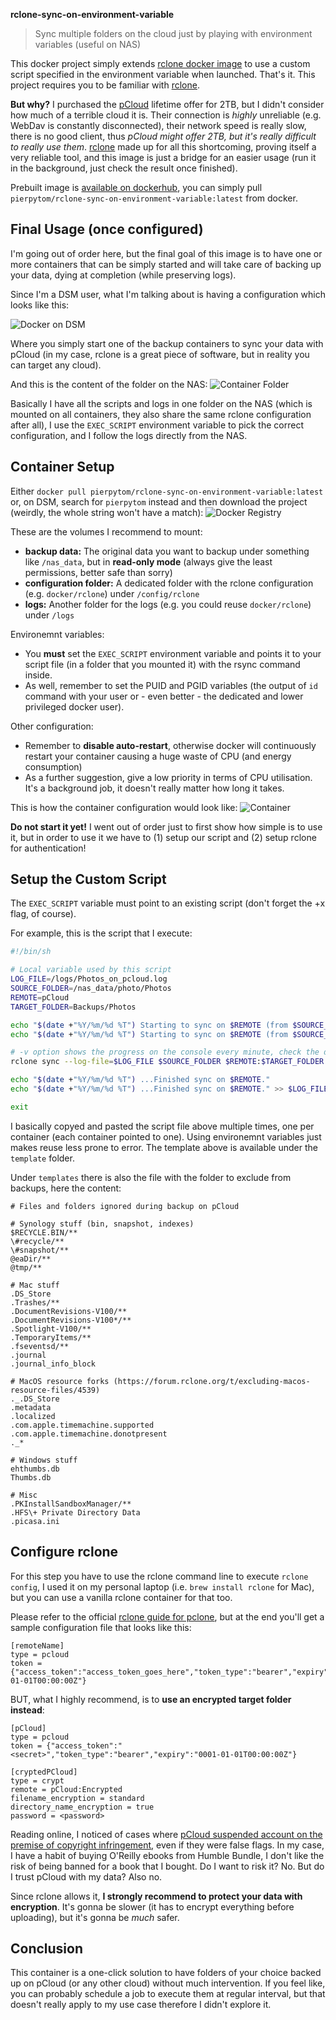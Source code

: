 **rclone-sync-on-environment-variable**
> Sync multiple folders on the cloud just by playing with environment variables (useful on NAS)

This docker project simply extends [rclone docker image](https://hub.docker.com/r/rclone/rclone) to use a custom script specified in the environment variable when launched. That's it. This project requires you to be familiar with [rclone](https://rclone.org/).

**But why?** I purchased the [pCloud](https://www.pcloud.com/) lifetime offer for 2TB, but I didn't consider how much of a terrible cloud it is. Their connection is _highly_ unreliable (e.g. WebDav is constantly disconnected), their network speed is really slow, there is no good client, thus _pCloud might offer 2TB, but it's really difficult to really use them_. [rclone](https://rclone.org/) made up for all this shortcoming, proving itself a very reliable tool, and this image is just a bridge for an easier usage (run it in the background, just check the result once finished).

Prebuilt image is [available on dockerhub](https://hub.docker.com/repository/docker/pierpytom/rclone-sync-on-environment-variable/general), you can simply pull `pierpytom/rclone-sync-on-environment-variable:latest` from docker. 

Final Usage (once configured)
-----------------------------

I'm going out of order here, but the final goal of this image is to have one or more containers that can be simply started and will take care of backing up your data, dying at completion (while preserving logs).

Since I'm a DSM user, what I'm talking about is having a configuration which looks like this:

![Docker on DSM](./images/synology-docker-containers.png)

Where you simply start one of the backup containers to sync your data with pCloud (in my case, rclone is a great piece of software, but in reality you can target any cloud).

And this is the content of the folder on the NAS:
![Container Folder](./images/synology-folder.png)

Basically I have all the scripts and logs in one folder on the NAS (which is mounted on all containers, they also share the same rclone configuration after all), I use the `EXEC_SCRIPT` environment variable to pick the correct configuration, and I follow the logs directly from the NAS.


Container Setup
---------------

Either `docker pull pierpytom/rclone-sync-on-environment-variable:latest` or, on DSM, search for `pierpytom` instead and then download the project (weirdly, the whole string won't have a match):
![Docker Registry](./images/docker-registry.png)


These are the volumes I recommend to mount:
 - **backup data:** The original data you want to backup under something like `/nas_data`, but in **read-only mode** (always give the least permissions, better safe than sorry)
 - **configuration folder:** A dedicated folder with the rclone configuration (e.g. `docker/rclone`) under `/config/rclone`
 - **logs:** Another folder for the logs (e.g. you could reuse `docker/rclone`) under `/logs`

Environemnt variables:
 - You **must** set the `EXEC_SCRIPT` environment variable and points it to your script file (in a folder that you mounted it) with the rsync command inside.
 - As well, remember to set the PUID and PGID variables (the output of `id` command with your user or - even better - the dedicated and lower privileged docker user).
 
Other configuration:
 - Remember to **disable auto-restart**, otherwise docker will continuously restart your container causing a huge waste of CPU (and energy consumption)
 - As a further suggestion, give a low priority in terms of CPU utilisation. It's a background job, it doesn't really matter how long it takes.
 
This is how the container configuration would look like:
![Container](./images/container-configuration.png)

**Do not start it yet!** I went out of order just to first show how simple is to use it, but in order to use it we have to (1) setup our script and (2) setup rclone for authentication!


Setup the Custom Script
-----------------------

The `EXEC_SCRIPT` variable must point to an existing script (don't forget the +x flag, of course).

For example, this is the script that I execute:
```bash
#!/bin/sh

# Local variable used by this script
LOG_FILE=/logs/Photos_on_pcloud.log
SOURCE_FOLDER=/nas_data/photo/Photos
REMOTE=pCloud
TARGET_FOLDER=Backups/Photos

echo "$(date +"%Y/%m/%d %T") Starting to sync on $REMOTE (from $SOURCE_FOLDER to $TARGET_FOLDER, logs in $LOG_FILE)..."
echo "$(date +"%Y/%m/%d %T") Starting to sync on $REMOTE (from $SOURCE_FOLDER to $TARGET_FOLDER)..." >> $LOG_FILE

# -v option shows the progress on the console every minute, check the docker console for updates.
rclone sync --log-file=$LOG_FILE $SOURCE_FOLDER $REMOTE:$TARGET_FOLDER --exclude-from /config/rclone/exclude-list.txt --delete-excluded -v

echo "$(date +"%Y/%m/%d %T") ...Finished sync on $REMOTE."
echo "$(date +"%Y/%m/%d %T") ...Finished sync on $REMOTE." >> $LOG_FILE

exit
```

I basically copyed and pasted the script file above multiple times, one per container (each container pointed to one). Using environemnt variables just makes reuse less prone to error. The template above is available under the `template` folder.

Under `templates` there is also the file with the folder to exclude from backups, here the content:
```
# Files and folders ignored during backup on pCloud

# Synology stuff (bin, snapshot, indexes)
$RECYCLE.BIN/**
\#recycle/**
\#snapshot/**
@eaDir/**
@tmp/**

# Mac stuff
.DS_Store
.Trashes/**
.DocumentRevisions-V100/**
.DocumentRevisions-V100*/**
.Spotlight-V100/**
.TemporaryItems/**
.fseventsd/**
.journal
.journal_info_block

# MacOS resource forks (https://forum.rclone.org/t/excluding-macos-resource-files/4539)
._.DS_Store
.metadata
.localized
.com.apple.timemachine.supported
.com.apple.timemachine.donotpresent
._*

# Windows stuff
ehthumbs.db
Thumbs.db

# Misc
.PKInstallSandboxManager/**
.HFS\+ Private Directory Data
.picasa.ini
```

Configure rclone
----------------

For this step you have to use the rclone command line to execute `rclone config`, I used it on my personal laptop (i.e. `brew install rclone` for Mac), but you can use a vanilla rclone container for that too.

Please refer to the official [rclone guide for pclone](https://rclone.org/pcloud/), but at the end you'll get a sample configuration file that looks like this:
```
[remoteName]
type = pcloud
token = {"access_token":"access_token_goes_here","token_type":"bearer","expiry":"0001-01-01T00:00:00Z"}
```

BUT, what I highly recommend, is to **use an encrypted target folder instead**:
```
[pCloud]
type = pcloud
token = {"access_token":"<secret>","token_type":"bearer","expiry":"0001-01-01T00:00:00Z"}

[cryptedPCloud]
type = crypt
remote = pCloud:Encrypted
filename_encryption = standard
directory_name_encryption = true
password = <password>
```

Reading online, I noticed of cases where [pCloud suspended account on the premise of copyright infringement](https://www.reddit.com/r/pcloud/comments/rbj4t7/account_suspension_encryption_with_pcloud/), even if they were false flags. In my case, I have a habit of buying O'Reilly ebooks from Humble Bundle, I don't like the risk of being banned for a book that I bought. Do I want to risk it? No. But do I trust pCloud with my data? Also no.

Since rclone allows it, **I strongly recommend to protect your data with encryption**. It's gonna be slower (it has to encrypt everything before uploading), but it's gonna be _much_ safer.


Conclusion
----------

This container is a one-click solution to have folders of your choice backed up on pCloud (or any other cloud) without much intervention. If you feel like, you can probably schedule a job to execute them at regular interval, but that doesn't really apply to my use case therefore I didn't explore it.